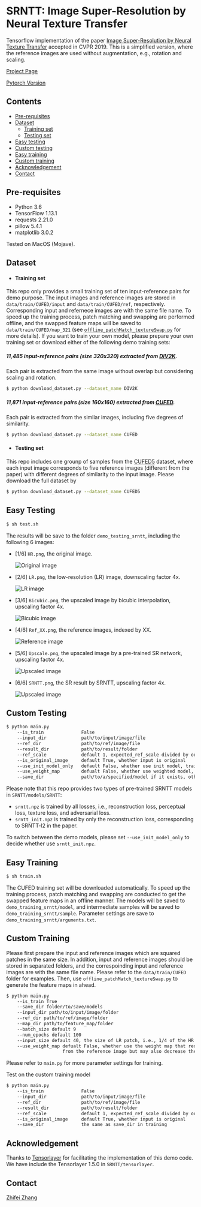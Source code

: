 # SRNTT: Image Super-Resolution by Neural Texture Transfer
Tensorflow implementation of the paper [Image Super-Resolution by Neural Texture Transfer](https://zzutk.github.io/SRNTT-Project-Page/cvpr2019_final.pdf) accepted in CVPR 2019.
This is a simplified version, where the reference images are used without augmentation, e.g., rotation and scaling.

[Project Page](https://zzutk.github.io/SRNTT-Project-Page/)

[Pytorch Version](https://github.com/S-aiueo32/srntt-pytorch)


## Contents
* [Pre-requisites](#Pre-requisites)
* [Dataset](#Dataset)
    * [Training set](#Training_set)
    * [Testing set](#Testing_set)
* [Easy testing](#Easy_testing)
* [Custom testing](#Custom_testing)
* [Easy training](#Easy_training)
* [Custom training](#Custom_training)
* [Acknowledgement](#Acknowledgement)
* [Contact](#Contact)

<a name="Pre-requisites">

## Pre-requisites

* Python 3.6
* TensorFlow 1.13.1
* requests 2.21.0
* pillow 5.4.1
* matplotlib 3.0.2

Tested on MacOS (Mojave).

<a name="Dataset">

## Dataset

<a name="Training_set">

* #### Training set
This repo only provides a small training set of ten input-reference pairs for demo purpose. 
The input images and reference images are stored in `data/train/CUFED/input` and `data/train/CUFED/ref`, respectively.
Corresponding input and refernece images are with the same file name. 
To speed up the training process, patch matching and swapping are performed offline, 
and the swapped feature maps will be saved to `data/train/CUFED/map_321` (see [`offline_patchMatch_textureSwap.py`](offline_patchMatch_textureSwap.py) for more details). 
If you want to train your own model, please prepare your own training set or download either of the following demo training sets:

##### 11,485 input-reference pairs (size 320x320) extracted from [DIV2K](https://data.vision.ee.ethz.ch/cvl/DIV2K/). 
Each pair is extracted from the same image without overlap but considering scaling and rotation. 

```bash
$ python download_dataset.py --dataset_name DIV2K
```

##### 11,871 input-reference pairs (size 160x160) extracted from [CUFED](http://acsweb.ucsd.edu/~yuw176/event-curation.html).
Each pair is extracted from the similar images, including five degrees of similarity. 

```bash
$ python download_dataset.py --dataset_name CUFED
```

<a name="Testing_set">

* #### Testing set
This repo includes one grounp of samples from the [CUFED5](https://drive.google.com/open?id=1Fa1mopExA9YGG1RxrCZZn7QFTYXLx6ph) dataset, 
where each input image corresponds to five reference images (different from the paper) with different degrees of similarity to the input image. 
Please download the full dataset by

```bash
$ python download_dataset.py --dataset_name CUFED5
```

<a name="Easy_testing">

## Easy Testing

```bash
$ sh test.sh
```

The results will be save to the folder `demo_testing_srntt`, including the following 6 images:
* [1/6] `HR.png`, the original image.

  ![Original image](demo_testing_srntt/HR.png)

* [2/6] `LR.png`, the low-resolution (LR) image, downscaling factor 4x.

  ![LR image](demo_testing_srntt/LR.png)
  
* [3/6] `Bicubic.png`, the upscaled image by bicubic interpolation, upscaling factor 4x.

  ![Bicubic image](demo_testing_srntt/Bicubic.png)
  
* [4/6] `Ref_XX.png`, the reference images, indexed by XX.

  ![Reference image](demo_testing_srntt/Ref_00.png)
  
* [5/6] `Upscale.png`, the upscaled image by a pre-trained SR network, upscaling factor 4x.

  ![Upscaled image](demo_testing_srntt/Upscale.png)
  
* [6/6] `SRNTT.png`, the SR result by SRNTT, upscaling factor 4x.

  ![Upscaled image](demo_testing_srntt/SRNTT.png)

<a name="Custom_testing">

## Custom Testing
```bash
$ python main.py 
    --is_train              False 
    --input_dir             path/to/input/image/file
    --ref_dir               path/to/ref/image/file
    --result_dir            path/to/result/folder
    --ref_scale             default 1, expected_ref_scale divided by original_ref_scale
    --is_original_image     default True, whether input is original 
    --use_init_model_only   default False, whether use init model, trained with reconstruction loss only
    --use_weight_map        defualt False, whether use weighted model, trained with the weight map.
    --save_dir              path/to/a/specified/model if it exists, otherwise ignor this parameter
```

Please note that this repo provides two types of pre-trained SRNTT models in `SRNTT/models/SRNTT`:
* `srntt.npz` is trained by all losses, i.e., reconstruction loss, perceptual loss, texture loss, and adversarial loss.
* `srntt_init.npz` is trained by only the reconstruction loss, corresponding to SRNTT-l2 in the paper. 

To switch between the demo models, please set `--use_init_model_only` to decide whether use `srntt_init.npz`.
<a name="Easy_training">

## Easy Training

```bash
$ sh train.sh
```

The CUFED training set will be downloaded automatically.
To speed up the training process, patch matching and swapping are conducted to get the swapped feature maps in an offline manner.
The models will be saved to `demo_training_srntt/model`, and intermediate samples will be saved to `demo_training_srntt/sample`.
Parameter settings are save to `demo_training_srntt/arguments.txt`.

<a name="Custom_training">

## Custom Training
Please first prepare the input and reference images which are squared patches in the same size.
In addition, input and reference images should be stored in separated folders,
and the correspoinding input and reference images are with the same file name. Please refer to the `data/train/CUFED` folder for examples.
Then, use `offline_patchMatch_textureSwap.py` to generate the feature maps in ahead.

```bash
$ python main.py
    --is_train True
    --save_dir folder/to/save/models
    --input_dir path/to/input/image/folder
    --ref_dir path/to/ref/image/folder
    --map_dir path/to/feature_map/folder
    --batch_size default 9
    --num_epochs default 100
    --input_size default 40, the size of LR patch, i.e., 1/4 of the HR image, set to 80 for the DIV2K dataset
    --use_weight_map defualt False, whether use the weight map that reduces negative effect 
                     from the reference image but may also decrease the sharpness.  
```
Please refer to `main.py` for more parameter settings for training.

Test on the custom training model
```bash
$ python main.py 
    --is_train              False 
    --input_dir             path/to/input/image/file
    --ref_dir               path/to/ref/image/file
    --result_dir            path/to/result/folder
    --ref_scale             default 1, expected_ref_scale divided by original_ref_scale
    --is_original_image     default True, whether input is original 
    --save_dir              the same as save_dir in training
```

<a name="Acknowledgement">

## Acknowledgement
Thanks to [Tensorlayer](https://github.com/tensorlayer/tensorlayer) for 
facilitating the implementation of this demo code. 
We have include the Tensorlayer 1.5.0 in `SRNTT/tensorlayer`.

<a name="Contact">

## Contact
[Zhifei Zhang](https://zzutk.github.io/)







